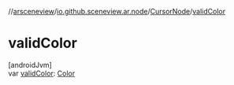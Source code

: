 //[arsceneview](../../../index.md)/[io.github.sceneview.ar.node](../index.md)/[CursorNode](index.md)/[validColor](valid-color.md)

# validColor

[androidJvm]\
var [validColor](valid-color.md): [Color](../../../../sceneview/io.github.sceneview.utils/-color/index.md)

